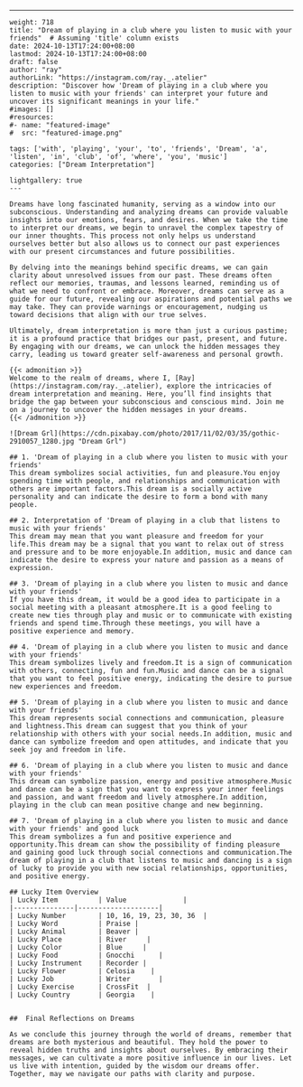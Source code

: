 ---
    weight: 718
    title: "Dream of playing in a club where you listen to music with your friends"  # Assuming 'title' column exists
    date: 2024-10-13T17:24:00+08:00
    lastmod: 2024-10-13T17:24:00+08:00
    draft: false
    author: "ray"
    authorLink: "https://instagram.com/ray._.atelier"
    description: "Discover how 'Dream of playing in a club where you listen to music with your friends' can interpret your future and uncover its significant meanings in your life."
    #images: []
    #resources:
    #- name: "featured-image"
    #  src: "featured-image.png"
    
    tags: ['with', 'playing', 'your', 'to', 'friends', 'Dream', 'a', 'listen', 'in', 'club', 'of', 'where', 'you', 'music']
    categories: ["Dream Interpretation"]
    
    lightgallery: true
    ---
    
    Dreams have long fascinated humanity, serving as a window into our subconscious. Understanding and analyzing dreams can provide valuable insights into our emotions, fears, and desires. When we take the time to interpret our dreams, we begin to unravel the complex tapestry of our inner thoughts. This process not only helps us understand ourselves better but also allows us to connect our past experiences with our present circumstances and future possibilities.
    
    By delving into the meanings behind specific dreams, we can gain clarity about unresolved issues from our past. These dreams often reflect our memories, traumas, and lessons learned, reminding us of what we need to confront or embrace. Moreover, dreams can serve as a guide for our future, revealing our aspirations and potential paths we may take. They can provide warnings or encouragement, nudging us toward decisions that align with our true selves.
    
    Ultimately, dream interpretation is more than just a curious pastime; it is a profound practice that bridges our past, present, and future. By engaging with our dreams, we can unlock the hidden messages they carry, leading us toward greater self-awareness and personal growth.
    
    {{< admonition >}}
    Welcome to the realm of dreams, where I, [Ray](https://instagram.com/ray._.atelier), explore the intricacies of dream interpretation and meaning. Here, you’ll find insights that bridge the gap between your subconscious and conscious mind. Join me on a journey to uncover the hidden messages in your dreams.
    {{< /admonition >}}
    
    ![Dream Grl](https://cdn.pixabay.com/photo/2017/11/02/03/35/gothic-2910057_1280.jpg "Dream Grl")
    
    ## 1. 'Dream of playing in a club where you listen to music with your friends'
    This dream symbolizes social activities, fun and pleasure.You enjoy spending time with people, and relationships and communication with others are important factors.This dream is a socially active personality and can indicate the desire to form a bond with many people.
    
    ## 2. Interpretation of 'Dream of playing in a club that listens to music with your friends'
    This dream may mean that you want pleasure and freedom for your life.This dream may be a signal that you want to relax out of stress and pressure and to be more enjoyable.In addition, music and dance can indicate the desire to express your nature and passion as a means of expression.
    
    ## 3. 'Dream of playing in a club where you listen to music and dance with your friends'
    If you have this dream, it would be a good idea to participate in a social meeting with a pleasant atmosphere.It is a good feeling to create new ties through play and music or to communicate with existing friends and spend time.Through these meetings, you will have a positive experience and memory.
    
    ## 4. 'Dream of playing in a club where you listen to music and dance with your friends'
    This dream symbolizes lively and freedom.It is a sign of communication with others, connecting, fun and fun.Music and dance can be a signal that you want to feel positive energy, indicating the desire to pursue new experiences and freedom.
    
    ## 5. 'Dream of playing in a club where you listen to music and dance with your friends'
    This dream represents social connections and communication, pleasure and lightness.This dream can suggest that you think of your relationship with others with your social needs.In addition, music and dance can symbolize freedom and open attitudes, and indicate that you seek joy and freedom in life.
    
    ## 6. 'Dream of playing in a club where you listen to music and dance with your friends'
    This dream can symbolize passion, energy and positive atmosphere.Music and dance can be a sign that you want to express your inner feelings and passion, and want freedom and lively atmosphere.In addition, playing in the club can mean positive change and new beginning.
    
    ## 7. 'Dream of playing in a club where you listen to music and dance with your friends' and good luck
    This dream symbolizes a fun and positive experience and opportunity.This dream can show the possibility of finding pleasure and gaining good luck through social connections and communication.The dream of playing in a club that listens to music and dancing is a sign of lucky to provide you with new social relationships, opportunities, and positive energy.
    
    ## Lucky Item Overview
    | Lucky Item          | Value              |
    |---------------|--------------------|
    | Lucky Number        | 10, 16, 19, 23, 30, 36  |
    | Lucky Word          | Praise |
    | Lucky Animal        | Beaver |
    | Lucky Place         | River     |
    | Lucky Color         | Blue     |
    | Lucky Food          | Gnocchi      |
    | Lucky Instrument    | Recorder |
    | Lucky Flower        | Celosia    |
    | Lucky Job           | Writer       |
    | Lucky Exercise      | CrossFit  |
    | Lucky Country       | Georgia    |
    
    
    ##  Final Reflections on Dreams
    
    As we conclude this journey through the world of dreams, remember that dreams are both mysterious and beautiful. They hold the power to reveal hidden truths and insights about ourselves. By embracing their messages, we can cultivate a more positive influence in our lives. Let us live with intention, guided by the wisdom our dreams offer. Together, may we navigate our paths with clarity and purpose.
    